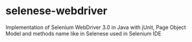 # selenese-webdriver
Implementation of Selenium WebDriver 3.0 in Java with jUnit, Page Object Model and methods name like in Selenese used in Selenium IDE

